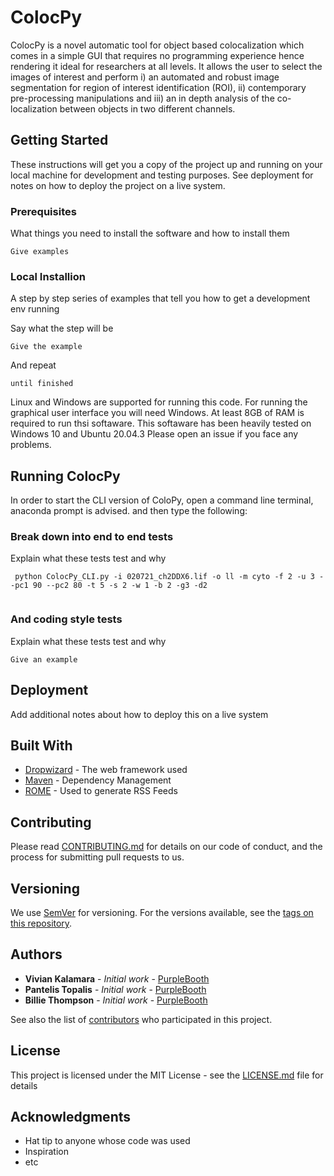 # ColocPy

  ColocPy is  a novel automatic tool for object based colocalization which comes in a simple GUI that requires no programming experience hence rendering it ideal for researchers at all levels. It allows the user to select the images of interest and perform i) an automated and robust image segmentation for region of interest identification (ROI), ii) contemporary pre-processing manipulations and iii) an in depth analysis of the co-localization between objects in two different channels.  
	


## Getting Started

These instructions will get you a copy of the project up and running on your local machine for development and testing purposes. See deployment for notes on how to deploy the project on a live system.

### Prerequisites

What things you need to install the software and how to install them

```
Give examples
```

### Local Installion 

A step by step series of examples that tell you how to get a development env running

Say what the step will be

```
Give the example
```

And repeat

```
until finished
```

Linux and Windows are supported for running this code. For running the graphical user interface you will need Windows. At least 8GB of RAM is required to run thsi softaware. This softaware has been heavily tested on Windows 10 and Ubuntu 20.04.3  Please open an issue if you face any problems.
## Running ColocPy
In order to start the CLI version of ColoPy, open a command line terminal, anaconda prompt is advised. and then type the following:
### Break down into end to end tests

Explain what these tests test and why

```
 python ColocPy_CLI.py -i 020721_ch2DDX6.lif -o ll -m cyto -f 2 -u 3 --pc1 90 --pc2 80 -t 5 -s 2 -w 1 -b 2 -g3 -d2
 
```

### And coding style tests

Explain what these tests test and why

```
Give an example
```

## Deployment

Add additional notes about how to deploy this on a live system

## Built With

* [Dropwizard](http://www.dropwizard.io/1.0.2/docs/) - The web framework used
* [Maven](https://maven.apache.org/) - Dependency Management
* [ROME](https://rometools.github.io/rome/) - Used to generate RSS Feeds

## Contributing

Please read [CONTRIBUTING.md](https://gist.github.com/PurpleBooth/b24679402957c63ec426) for details on our code of conduct, and the process for submitting pull requests to us.

## Versioning

We use [SemVer](http://semver.org/) for versioning. For the versions available, see the [tags on this repository](https://github.com/your/project/tags). 

## Authors

* **Vivian Kalamara** - *Initial work* - [PurpleBooth](https://github.com/PurpleBooth)
* **Pantelis Topalis** - *Initial work* - [PurpleBooth](https://github.com/PurpleBooth)
* **Billie Thompson** - *Initial work* - [PurpleBooth](https://github.com/PurpleBooth)

See also the list of [contributors](https://github.com/your/project/contributors) who participated in this project.

## License

This project is licensed under the MIT License - see the [LICENSE.md](LICENSE.md) file for details

## Acknowledgments

* Hat tip to anyone whose code was used
* Inspiration
* etc
